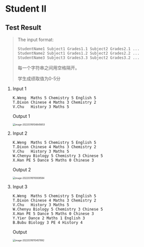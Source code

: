 # Student Ⅱ

## Test Result

> The input format:
>
> ```
> StudentName1 Subject1 Grades1.1 Subject2 Grades2.1 ...
> StudentName2 Subject1 Grades1.2 Subject2 Grades2.2 ...
> StudentName3 Subject3 Grades3.3 Subject2 Grades3.2 ...
> ```
>
> 每一个字符串之间用空格隔开。
>
> 学生成绩取值为0-5分

1. Input 1

   ```
   K.Weng  Maths 5 Chemistry 5 English 5
   T.Dixon Chinese 4 Maths 3 Chemistry 2
   V.Chu   History 3 Maths 5
   ```

   Output 1

   <img src="C:\Users\17260\AppData\Roaming\Typora\typora-user-images\image-20220316104845653.png" alt="image-20220316104845653" style="zoom: 50%;" />

2. Input 2

   ```
   K.Weng  Maths 5 Chemistry 5 English 5
   T.Dixon Chinese 4 Maths 3 Chemistry 2
   V.Chu   History 3 Maths 5
   W.Chenyu Biology 5 Chemistry 3 Chinese 5
   X.Han PE 5 Dance 5 Maths 0 Chinese 3
   ```

   Output 2

   <img src="C:\Users\17260\AppData\Roaming\Typora\typora-user-images\image-20220316110008584.png" alt="image-20220316110008584" style="zoom:50%;" />

3. Input 3

   ```
   K.Weng  Maths 5 Chemistry 5 English 5
   T.Dixon Chinese 4 Maths 3 Chemistry 2
   V.Chu   History 3 Maths 5
   W.Chenyu Biology 5 Chemistry 3 Chinese 5
   X.Han PE 5 Dance 5 Maths 0 Chinese 3
   Y.Yier Dance 2 Maths 1 English 3
   B.Bubu Biology 3 PE 4 History 4
   ```

   Output

   <img src="C:\Users\17260\AppData\Roaming\Typora\typora-user-images\image-20220316110457892.png" alt="image-20220316110457892" style="zoom:50%;" />